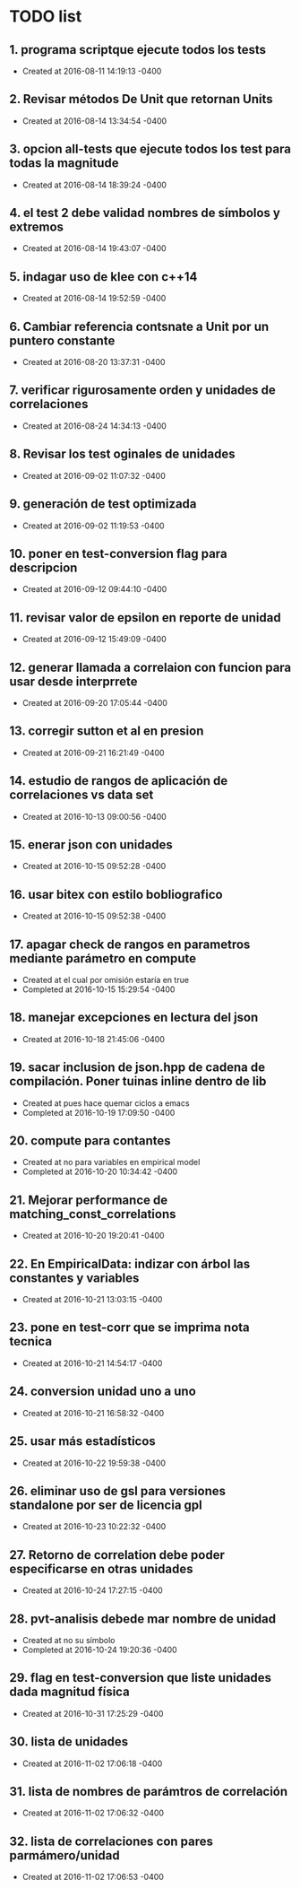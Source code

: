 # TODO list
## 1. programa scriptque ejecute todos los tests
- Created at   2016-08-11 14:19:13 -0400

## 2. Revisar métodos De Unit que retornan Units
- Created at   2016-08-14 13:34:54 -0400

## 3. opcion all-tests que ejecute todos los test para todas la magnitude
- Created at   2016-08-14 18:39:24 -0400

## 4. el test 2 debe validad nombres de símbolos y extremos
- Created at   2016-08-14 19:43:07 -0400

## 5. indagar uso de klee con c++14
- Created at   2016-08-14 19:52:59 -0400

## 6. Cambiar referencia contsnate a Unit por un puntero constante
- Created at   2016-08-20 13:37:31 -0400

## 7. verificar rigurosamente orden y unidades de correlaciones
- Created at   2016-08-24 14:34:13 -0400

## 8. Revisar los test oginales de unidades
- Created at   2016-09-02 11:07:32 -0400

## 9. generación de test optimizada
- Created at   2016-09-02 11:19:53 -0400

## 10. poner en test-conversion flag para descripcion
- Created at   2016-09-12 09:44:10 -0400

## 11. revisar valor de epsilon en reporte de unidad
- Created at   2016-09-12 15:49:09 -0400

## 12. generar llamada a correlaion con funcion para usar desde interprrete
- Created at   2016-09-20 17:05:44 -0400

## 13. corregir sutton et al en presion
- Created at   2016-09-21 16:21:49 -0400

## 14. estudio de rangos de aplicación de correlaciones vs data set
- Created at   2016-10-13 09:00:56 -0400

## 15. enerar json con unidades
- Created at   2016-10-15 09:52:28 -0400

## 16. usar bitex con estilo bobliografico
- Created at   2016-10-15 09:52:38 -0400

## 17. apagar check de rangos en parametros mediante parámetro en compute
- Created at    el cual por omisión estaría en true
- Completed at 2016-10-15 15:29:54 -0400

## 18. manejar excepciones en lectura del json
- Created at   2016-10-18 21:45:06 -0400

## 19. sacar inclusion de json.hpp de cadena de compilación. Poner tuinas inline dentro de lib
- Created at    pues hace quemar ciclos a emacs
- Completed at 2016-10-19 17:09:50 -0400

## 20. compute para contantes
- Created at    no para variables en empirical model
- Completed at 2016-10-20 10:34:42 -0400

## 21. Mejorar performance de matching_const_correlations
- Created at   2016-10-20 19:20:41 -0400

## 22. En EmpiricalData: indizar con árbol las constantes y variables
- Created at   2016-10-21 13:03:15 -0400

## 23. pone en test-corr que se imprima nota tecnica
- Created at   2016-10-21 14:54:17 -0400

## 24. conversion unidad uno a uno
- Created at   2016-10-21 16:58:32 -0400

## 25. usar más estadísticos
- Created at   2016-10-22 19:59:38 -0400

## 26. eliminar uso de gsl para versiones standalone por ser de licencia gpl
- Created at   2016-10-23 10:22:32 -0400

## 27. Retorno de correlation debe poder especificarse en otras unidades
- Created at   2016-10-24 17:27:15 -0400

## 28. pvt-analisis debede mar nombre de unidad
- Created at    no su símbolo
- Completed at 2016-10-24 19:20:36 -0400

## 29. flag en test-conversion que liste unidades dada magnitud física
- Created at   2016-10-31 17:25:29 -0400

## 30. lista de unidades
- Created at   2016-11-02 17:06:18 -0400

## 31. lista de nombres de parámtros de correlación
- Created at   2016-11-02 17:06:32 -0400

## 32. lista de correlaciones con pares parmámero/unidad
- Created at   2016-11-02 17:06:53 -0400

